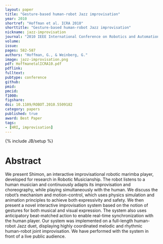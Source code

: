 ```yaml
---
layout: paper
title: "Gesture-based human-robot Jazz improvisation"
year: 2010
shortref: "Hoffman et al. ICRA 2010"
shorttitle: "Gesture-based human-robot Jazz improvisation"
nickname: jazz-improvisation
journal: "2010 IEEE International Conference on Robotics and Automation"
volume:
issue: 
pages: 582-587
authors: "Hoffman, G., & Weinberg, G."
image: jazz-improvisation.png
pdf: HoffmanetalICRA10.pdf
pdflink: 
fulltext:  
pubtype: conference
github: 
pmid:  
pmcid: 
f1000: 
figshare: 
doi: 10.1109/ROBOT.2010.5509182
category: papers
published: true
award: Best Paper
tags:
- [HRI, improvisation]
---
```

{% include JB/setup %}

# Abstract 

We present Shimon, an interactive improvisational
robotic marimba player, developed for research in Robotic
Musicianship. The robot listens to a human musician and
continuously adapts its improvisation and choreography, while
playing simultaneously with the human. We discuss the robot’s
mechanism and motion-control, which uses physics simulation
and animation principles to achieve both expressivity and safety.
We then present a novel interactive improvisation system based
on the notion of gestures for both musical and visual expression.
The system also uses anticipatory beat-matched action to enable
real-time synchronization with the human player.
Our system was implemented on a full-length human-robot
Jazz duet, displaying highly coordinated melodic and rhythmic
human-robot joint improvisation. We have performed with the
system in front of a live public audience.


